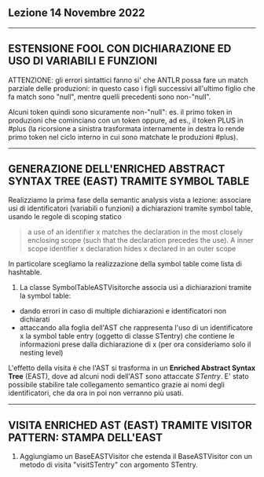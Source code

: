 ## Lezione 14 Novembre 2022

--------------------------------------------------------------------------------
ESTENSIONE FOOL CON DICHIARAZIONE ED USO DI VARIABILI E FUNZIONI 
--------------------------------------------------------------------------------

ATTENZIONE: gli errori sintattici fanno si' che ANTLR possa fare un match 
parziale delle produzioni: in questo caso i figli successivi all'ultimo figlio 
che fa match sono "null", mentre quelli precedenti sono non-"null".

Alcuni token quindi sono sicuramente non-"null": es. il primo token in 
produzioni che cominciano con un token oppure, ad es., il token PLUS in #plus 
(la ricorsione a sinistra trasformata internamente in destra lo rende primo 
token nel ciclo interno in cui sono matchate le produzioni #plus). 

--------------------------------------------------------------------------------
GENERAZIONE DELL'ENRICHED ABSTRACT SYNTAX TREE (EAST) TRAMITE SYMBOL TABLE
--------------------------------------------------------------------------------

Realizziamo la prima fase della semantic analysis vista a lezione: associare
usi di identificatori (variabili o funzioni) a dichiarazioni tramite symbol 
table, usando le regole di scoping statico
> a use of an identifier x matches the declaration in the most closely enclosing 
scope (such that the declaration precedes the use). 
> A inner scope identifier x declaration hides x declared in an outer scope

In particolare scegliamo la realizzazione della symbol table come lista 
di hashtable.

1) La classe SymbolTableASTVisitorche associa usi a dichiarazioni tramite la symbol table: 
* dando errori in caso di multiple dichiarazioni e identificatori non dichiarati 
* attaccando alla foglia dell'AST che rappresenta l'uso di un identificatore x
  la symbol table entry (oggetto di classe STentry) che contiene le informazioni
  prese dalla dichiarazione di x (per ora consideriamo solo il nesting level)

L'effetto della visita è che l'AST si trasforma in un **Enriched Abstract Syntax Tree** 
(EAST), dove ad alcuni nodi dell'AST sono attaccate *STentry*. 
E' stato possibile stabilire tale collegamento semantico grazie ai nomi degli identificatori, che da ora in poi non verranno più usati.

--------------------------------------------------------------------------------
VISITA ENRICHED AST (EAST) TRAMITE VISITOR PATTERN: STAMPA DELL'EAST 
--------------------------------------------------------------------------------

1) Aggiungiamo un BaseEASTVisitor che estenda il BaseASTVisitor con un metodo di
visita "visitSTentry" con argomento STentry. 